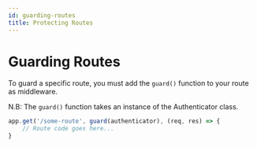 ```yaml
---
id: guarding-routes
title: Protecting Routes
---
```


# Guarding Routes
To guard a specific route, you must add the `guard()` function to your route as middleware.

N.B: The ```guard()``` function takes an instance of the Authenticator class.

```javascript
app.get('/some-route', guard(authenticator), (req, res) => {
    // Route code goes here...
}
```
